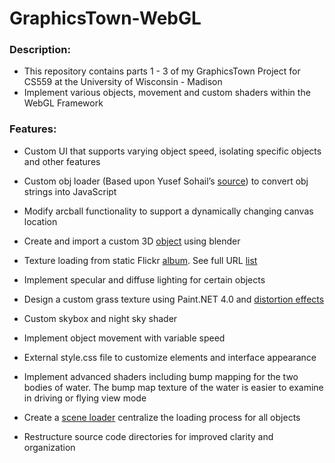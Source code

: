 # GraphicsTown-WebGL

### **Description:**  
- This repository contains parts 1 - 3 of my GraphicsTown Project for CS559 at the University of Wisconsin - Madison
- Implement various objects, movement and custom shaders within the WebGL Framework

### **Features:**
-	Custom UI that supports varying object speed, isolating specific objects and other features

-	Custom obj loader (Based upon Yusef Sohail’s [source](http://graphics.cs.wisc.edu/WP/cs559-fall2016/2016/11/11/image-base64-encoding-plus-obj-model-loaders/)) to convert obj strings into JavaScript

- Modify arcball functionality to support a dynamically changing canvas location

- Create and import a custom 3D [object](Objects/obj_src/cylinder_obj_src.js) using blender

- Texture loading from static Flickr [album](https://www.flickr.com/gp/160869673@N02/GX0277).  See full URL [list](Textures/TEXTURE-STATIC-URLS.MD)

- Implement specular and diffuse lighting for certain objects

- Design a custom grass texture using Paint.NET 4.0 and [distortion effects](Textures/TEXTURE-README.MD)

- Custom skybox and night sky shader

- Implement object movement with variable speed

- External style.css file to customize elements and interface appearance 

- Implement advanced shaders including bump mapping for the two bodies of water. The bump map texture of the water is easier to examine in driving or flying view mode

- Create a [scene loader](sceneLoader.js) centralize the loading process for all objects

- Restructure source code directories for improved clarity and organization


